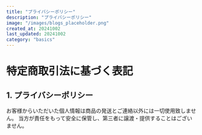 ```yaml
---
title: "プライバシーポリシー"
description: "プライバシーポリシー"
image: "/images/blogs_placeholder.png"
created_at: 20241002
last_updated: 20241002
category: "basics"
---
```


# 特定商取引法に基づく表記

## 1. プライバシーポリシー

お客様からいただいた個人情報は商品の発送とご連絡以外には一切使用致しません。 当方が責任をもって安全に保管し、第三者に譲渡・提供することはございません。
